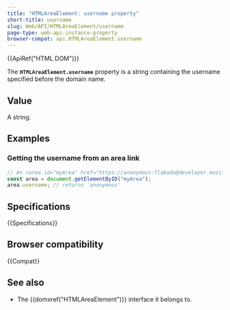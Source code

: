 ```yaml
---
title: "HTMLAreaElement: username property"
short-title: username
slug: Web/API/HTMLAreaElement/username
page-type: web-api-instance-property
browser-compat: api.HTMLAreaElement.username
---
```


{{ApiRef("HTML DOM")}}

The **`HTMLAreaElement.username`** property is a
string containing the username specified before the domain name.

## Value

A string.

## Examples

### Getting the username from an area link

```js
// An <area id="myArea" href="https://anonymous:flabada@developer.mozilla.org/en-US/docs/HTMLAreaElement"> element is in the document
const area = document.getElementByID("myArea");
area.username; // returns 'anonymous'
```

## Specifications

{{Specifications}}

## Browser compatibility

{{Compat}}

## See also

- The {{domxref("HTMLAreaElement")}} interface it belongs to.
